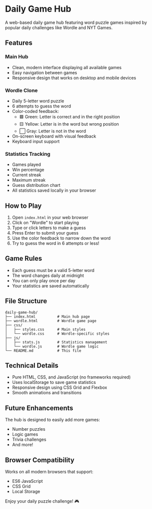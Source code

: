 # Daily Game Hub

A web-based daily game hub featuring word puzzle games inspired by popular daily challenges like Wordle and NYT Games.

## Features

### Main Hub
- Clean, modern interface displaying all available games
- Easy navigation between games
- Responsive design that works on desktop and mobile devices

### Wordle Clone
- Daily 5-letter word puzzle
- 6 attempts to guess the word
- Color-coded feedback:
  - 🟩 Green: Letter is correct and in the right position
  - 🟨 Yellow: Letter is in the word but wrong position
  - ⬜ Gray: Letter is not in the word
- On-screen keyboard with visual feedback
- Keyboard input support

### Statistics Tracking
- Games played
- Win percentage
- Current streak
- Maximum streak
- Guess distribution chart
- All statistics saved locally in your browser

## How to Play

1. Open `index.html` in your web browser
2. Click on "Wordle" to start playing
3. Type or click letters to make a guess
4. Press Enter to submit your guess
5. Use the color feedback to narrow down the word
6. Try to guess the word in 6 attempts or less!

## Game Rules

- Each guess must be a valid 5-letter word
- The word changes daily at midnight
- You can only play once per day
- Your statistics are saved automatically

## File Structure

```
daily-game-hub/
├── index.html          # Main hub page
├── wordle.html         # Wordle game page
├── css/
│   ├── styles.css      # Main styles
│   └── wordle.css      # Wordle-specific styles
├── js/
│   ├── stats.js        # Statistics management
│   └── wordle.js       # Wordle game logic
└── README.md           # This file
```

## Technical Details

- Pure HTML, CSS, and JavaScript (no frameworks required)
- Uses localStorage to save game statistics
- Responsive design using CSS Grid and Flexbox
- Smooth animations and transitions

## Future Enhancements

The hub is designed to easily add more games:
- Number puzzles
- Logic games
- Trivia challenges
- And more!

## Browser Compatibility

Works on all modern browsers that support:
- ES6 JavaScript
- CSS Grid
- Local Storage

Enjoy your daily puzzle challenge! 🎮